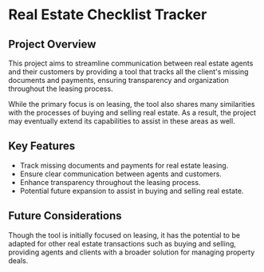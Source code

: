 # Real Estate Checklist Tracker

## Project Overview
This project aims to streamline communication between real estate agents and their customers by providing a tool that tracks all the client's missing documents and payments, ensuring transparency and organization throughout the leasing process.

While the primary focus is on leasing, the tool also shares many similarities with the processes of buying and selling real estate. As a result, the project may eventually extend its capabilities to assist in these areas as well.

## Key Features
- Track missing documents and payments for real estate leasing.
- Ensure clear communication between agents and customers.
- Enhance transparency throughout the leasing process.
- Potential future expansion to assist in buying and selling real estate.

## Future Considerations
Though the tool is initially focused on leasing, it has the potential to be adapted for other real estate transactions such as buying and selling, providing agents and clients with a broader solution for managing property deals.
